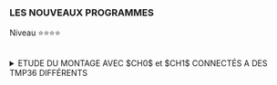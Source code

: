 ### LES NOUVEAUX PROGRAMMES
Niveau ⭐⭐⭐⭐
<br><br>

<details>
   <summary>ETUDE DU MONTAGE AVEC $CH0$ et  $CH1$ CONNECTÉS A DES TMP36 DIFFÉRENTS</summary><br>

><details>
>  <summary><b>But de ce montage.</b></summary><br>
>
>- Ce montage permet d'observer le comportement du **MCP3002** en mode $différentiel$ et $asymétrique$.<br><br>
>   - A température constantes quelles mesures obtient on pour chaque TMP36?<br><br>
>   - A température variable quelles sont les constantes de temps obtenues?
></details>
>
><details>
>  <summary><b>Cas à température constante.</b></summary><br>
>   - A développer.
></details>   
>
><details>
>   <summary><b>Cas à température Variable.</b></summary><br>
>
>><details>
>>   <summary><b>Principe.</b></summary><br>
>>
>>-   Nous allons reprendre exactement ce qui a été fait dans le T.P de niveau ⭐⭐⭐ dans le cas de la température variable.<br>
>>    La différence tient au fait que chaque mesure sera réalisée "***simultanément***" en mode $Asymétrique$ et $Différentiel$.<br>
>>    Ainsi dans le T.P de niveau ⭐⭐⭐⭐ :<br>
>>
>>     -   Nous prendrons le TMP36 du canal $0$ comme référence de température (quasi constante).<br>
>>     -   Nous ferons évoluer uniquement la température du TMP36 du canal $1$.<br><br>
>>
>>-   A partir des mesures :<br>
>>
>>     -   Nous modéliserons le comportement du TMP36.<br>
>>     -   Nous déterminerons le temps de réponse thermique du TMP36.<br>
>>     -   Nous vérifierons s'il y a divergence entre le mode $asymétrique$ et le mode $différentiel$.<br><br>
>>
>>-  Les mesures se déroulerons de la façon suivante :<br>
>>
>>    -   Phase $1$ : ***montée en température*** : <br>
>>       -1    On laisse les deux $TMP36$ se stabiliser en température.<br>
>>       -2    On lance le programme de mesure.<br>
>>       -3    On chauffe avec les doigts le $TMP36$ connecté sur le canal ***CH1***.<br>
>>       -4    Au bout de 15 secondes le programme affiche un message indiquant que l'on passe en mode refroidissement.<br>
>>
>>    -   Phase $2$ : ***refroidissement*** : <br>
>>       -5 On relache le $TMP36$$<br>
>>       -6 Au bout de 70 secondes le programme affiche un message de fin de mesures.<br>
>>
>>    -   Phase $3$ : ***enregistrement des résultats*** : <br>
>>       -7 Les mesures de la phase 1 sont copiées dans **mesure_rise.txt** du répertoire courant.<br>
>>       -8 Les mesures de la phase 2 sont copiées dans **mesure_cooling.txt** du répertoire courant.<br> 
>></details>   
>>
>><details>
>>   <summary><b>Mise en oeuvre.</b></summary><br>
>>
>>><details>
>>>   <summary><b>Précautions au moment de l'obtention des mesures.</b></summary><br>
>>>  L'expérience, et la mise au point ont montré que :<br>
>>>
>>>- Lors de la phase de montée en température il faudra absolument éviter de toucher le TMP36 de référence.<br>
>>>
>>>- Il faut faire le maximum de mesure dans le temps imparti, et réduire au maximum le temps de digitalisation.<br>
>>>     - Le temps choisi entre deux mesures est de $50$ $ms$.<br>
>>>     - La fréquence d'horloge ***SPI*** choisie est de $4$ $KHz$.<br>
>>>
>>>- Le code n'étant pas compilé, celui-ci doit être le plus efficace possible.<br>
>>>     - Code minimaliste.<br>
>>>     - Pas d'affichage des résultats à l'écran au fils des mesures.<br>
>>>     - Pas d'enregistrement des résultats de mesures dans un fichier au fils des mesures. <br>
>>>
>>>- Du fait que la mesure de température est calculée à partir de la digitalisation fournie par le MCP3002<br>
>>>  il n'est pas nécessaire de mémoriser les températures ( float ) mais uniquement le code de digitalisation ( octet )<br>
>>>  (ici le préfix $Dig$ signifie $Digitalisation$)
>>>     - Le code doit mémoriser les valeurs $Dig_{0}$ et $Dig_{Diff1}$ obtenues respectivement sur ***CH0*** et ***CH1*** du **MCP3002**.<br>
>>>     - Le code doit mémoriser les valeurs $Dig_{Diff0}$ obtenue respectivement sur ***CH+*** et ***CH-*** du **MCP3002**.<br>
>>>     - Le code doit mémoriser les valeurs $Dig_{Diff1}$ obtenue respectivement sur ***CH-*** et ***CH+*** du **MCP3002**.<br>
>>>     - Le code doit mémoriser la référence temporelle associée issue de l'horloge système. <br>
>>>
>>>- Chaque mesure correspondra à 4 numérisations faites dans l'ordre suivant :<br>
>>>    - digitalisation asymétrique sur $CH1$<br> 
>>>    - digitalisation différentielle sur $CH0+$.<br>
>>>    - digitalisation différentielle sur $CH1+$.<br>
>>>    - digitalisation asymétrique sur $CH0$<br>
>>>
>>>- Chaque mesure aura 6 champs de données.<br>
>>>     - Le premier champ nommé ***time*** correspond à la référence temporelle de la mesure.<br>
>>>       Entre chaque mesure s'écoulera un délais de 50 ms environ.<br>
>>>       La référence remporelle est relative à la première mesure prise comme origine $time = 0$.<br>  
>>>     - Les deux champs suivants nommés $Dig_{0}$ et $Dig_{1}$ dans cet ordre, correspondent au mode $Asymétrique$.<br>
>>>     - le champ suivant nommé  $Delta$ correspond à la soustraction : $Dig_{1} - Dig_{0}$
>>>     - Les deux champs suivants nommés $Dig_{Diff0}$ et $Dig_{Diff1}$ dans cet ordre, correspondent au mode $Différentiel$.<br>
>>>     - Tous les champs seront séparés par le caractère virgule $,$<br>
>>>
>>>     -  $mesure(t_{I})$ ::= $t_{I}$ $,$ $Dig_{0}(t_{I})$ $,$ $Dig_{1}(t_{I})$ $,$ $Delta(t_{I})$ $,$  $Dig_{Diff0}(t_{I})$ $,$ $Dig_{Diff1}(t_{I})$
>>></details>
>>>
>>><details>
>>>   <summary><b>Prétraitement des données avant l'interprétation des mesures.</b></summary><br>
>>>
>>>- Sachant que la digitalisation est à $\pm1$ bit il faudra ***normaliser/corriger*** les champs $Dig_{0}$ et $Dig_{1}$:<br><br>
>>>    - Si pour $t_{I} \in [t_{0},t_{FINAL}]$ $Dig_{0}(t_{I}) = M$  mais que $\exists$ quelques $t_{Q} \subset [t_{0},t_{FINAL}]$ tel que  $Dig_{0}(t_{Q}) = M\pm1$<br>
>>>          alors il faut corriger $Dig_{0}(t_{Q}) = M$.<br><br>
>>>     - Si pour $t_{I} \in [t_{a},t_{b}]$ $Dig_{1}(t_{I}) = N$  mais que $\exists$ quelques $t_{P} \subset [t_{a},t_{b}]$ tel que  $Dig_{1}(t_{P}) = N\pm1$<br>
>>>       alors il faut corriger $Dig_{1}(t_{P}) = N$.<br>
>>></details>
>>>
>>><details>
>>>   <summary><b>Modélisation thermique constructeur du TMP36.</b></summary><br>
>>>
>>>- Dans la documention constructeur du TMP36, au paragraphe ***THERMAL ENVIRONMENT EFFECTS*** (page 9) se trouve la modélisation thermique de ce composant.<br>
>>>  Il y est précisé également la définition du temps de réponse thermique :<br>
>>>
>>>````
>>>The thermal capacity of CC varies with the measurement medium because
>>>   it includes anything in direct contact with the package.
>>>In all practical cases, the thermal capacity of CC is the limiting factor
>>>   in the thermal response time of the sensor and can be represented 
>>>   by a single-pole RC time constant response.
>>>The thermal time constant of a temperature sensor is defined as the time required
>>>   for the sensor to reach 63.2% of the final value for a step change in the temperature.
>>>````
>>>
>>>````   
>>>La capacité thermique du CC varie en fonction du milieu physique où à lieu la mesure car
>>>   cela inclut tout ce qui est en contact direct avec le boitier.
>>>Dans tous les cas pratiques, la capacité thermique du CC est le facteur qui limite
>>>   le temps de réponse thermique du capteur. Ce phénomène peut être modélisé
>>>   par une équation différentielle à un pôle de type RC où RC est la constante de temps.
>>>La constante de temps thermique d'un capteur de température est définie comme le temps 
>>>   nécessaire au capteur pour atteindre 63,2 % de la valeur finale pour un
>>>   changement en échelon de la température.
>>>````
>>>
>>>
>>></details>   
>>>
>>><details>
>>>   <summary><b>Modélisation thermique adoptée.</b></summary><br>
>>>   
>>>- Pour la partie montée en température nous utiliserons le modèle :<br><br>
>>>  $N(t)=N_{Max}*(1-\exp(-\frac{t}{\tau}))$<br>
>>>
>>>  |Paramètre|Signification|
>>>  |---|---|
>>>  | $N(t)$ | Valeur digitale au temps $t$ avec $t \in [0, t_{Final}]$ |
>>>  | $N_{Max}$ | Valeur digitale maximal atteinte|   
>>>  | $\tau$ | temps de réponse thermique de montée en température recherché|
>>>  <br>
>>>   
>>>- Pour la partie de refroidissement nous utiliserons le modèle :<br><br>
>>>  $N(t)=N_{Max}*(-\exp(-\frac{t}{\tau}))$<br>
>>>
>>>  |Paramètre|Signification|
>>>  |---|---|
>>>  | $N_{t}$ | Valeur digitale au temps $t$ avec $t \in [0, t_{Final}]$ |   
>>>  |$N_{Max}$ | Valeur digitale maximal avant refroidissement|
>>>  |$\tau$ | temp de réponse thermique de refroidissement recherché|
>>></details>   
>>>
>>><details>
>>>   <summary><b>Exemple du contenu des fichiers de résultats.</b></summary><br>
>>>
>>>````
>>>==> mesure_rise.txt <==
>>>time,Dig_0,Dig_1,Delta,Dig_Diff0,Dig_Diff1
>>>0.00001,  224,  225,    1,    0,    0
>>>0.05396,  224,  225,    1,    0,    0
>>>0.10732,  224,  225,    1,    0,    0
>>>0.16067,  224,  224,    0,    0,    0
>>>0.21405,  224,  225,    1,    0,    0
>>> ........
>>>14.81087,  224,  251,   27,    0,   26
>>>14.86423,  224,  252,   28,    0,   26
>>>14.91757,  224,  252,   28,    0,   26
>>>14.97091,  224,  251,   27,    0,   26
>>>15.02426,  224,  252,   28,    0,   26
>>>
>>>==> mesure_cooling.txt <==
>>>time,Dig_0,Dig_1,Delta,Dig_Diff0,Dig_Diff1
>>>0.00001,  224,  249,   25,    0,   23
>>>0.05346,  224,  248,   24,    0,   24
>>>0.10702,  224,  249,   25,    0,   23
>>>0.16045,  224,  249,   25,    0,   23
>>>0.21248,  224,  248,   24,    0,   23
>>>  .........
>>>69.80008,  224,  227,    3,    0,    1
>>>69.85342,  224,  227,    3,    0,    2
>>>69.90678,  224,  227,    3,    0,    2
>>>69.96041,  224,  227,    3,    0,    1
>>>70.01459,  224,  227,    3,    0,    2
>>>````   
>>></details>
>> 
>></details>  
>>
>><details>
>>   <summary><b>Le code.</b></summary><br>
>>
>>````python
>>import spidev
>>import time
>>import io
>>
>>#Constants & parameters
>>CE0       = 0  #  CE0  of  RPiB3+ is connected on  CS of MCP3002
>>SPI_BUS_0 = 0  #  system device either /dev/spidev0.0  or  /dev/spidev0.1
>>
>>SPEED_STANDAR = 4000     # Hz
>>SPEED_FAST    = 4000     # Hz
>>REQUEST_CH0 = [ 0x60, 0x00 ] # query to obtain the digitalization voltage on CH0
>>REQUEST_CH1 = [ 0x70, 0x00 ] # query to obtain the digitalization voltage on CH1
>>REQUEST_DIFF_CH0 = [ 0x48, 0x00 ] # query to obtain the digitalization voltage on CH0 - CH1
>>REQUEST_DIFF_CH1 = [ 0x58, 0x00 ] # query to obtain the digitalization voltage diff  CH1 - CH0
>>
>>RESOLUTION    =  10             # bits
>>NB_OF_SAMPLES = 2**RESOLUTION
>>
>>TIME_PHASE_RISING  = 15.0       # second
>>TIME_PHASE_COOLING = 70.0       # second
>>WAITING_TIME       = 0.03416    # second to obtain 50  ms beetwen 2 maesures
>>TITLE              = "time,Dig_0,Dig_1,Delta,Dig_Diff0,Dig_Diff1\n"
>>NAME_FILE_RISE     = "./mesures_rise.txt" 
>>NAME_FILE_COOLING  = "./mesures_cooling.txt"
>>
>># Create instance
>>spi = spidev.SpiDev()
>>
>># Open /dev/spidev0.0  with   CE0 -> CS of MCP3002
>>spi.open( SPI_BUS_0, CE0 )
>>
>># Return the digitalized differential value from chanels of MCP3002 
>>def get_digitalValue( request, speed ):
>>  demande = request[:]
>>  reponse =  spi.xfer2( demande , speed)
>>  return (reponse[0] <<8 | reponse[1])
>>
>>
>>#---------------------
>># MAIN MAIN MAIN MAIN
>>#---------------------
>>
>>print(f"\n START TEMPERATURE RISE PHASE (touch the TMP36 {TIME_PHASE_RISING} seconds)\n")
>>
>>list_mesures_up = []    # List containing all the measurements
>>ti = 0                  # Time reference of the ith measure
>>to = time.time()        # Time reference for starting measurements
>>while True:
>>  
>>  ti = time.time() - to
>>
>>  digitalValue_CH1 = get_digitalValue( REQUEST_CH1,  SPEED_FAST )
>>  digitalDiffValue_CH0 = get_digitalValue( REQUEST_DIFF_CH0,  SPEED_FAST )
>>  digitalDiffValue_CH1 = get_digitalValue( REQUEST_DIFF_CH1,  SPEED_FAST )
>>  digitalValue_CH0 = get_digitalValue( REQUEST_CH0,  SPEED_FAST )
>>
>>  list_mesures_up.append( [ti, digitalValue_CH0, digitalValue_CH1, digitalDiffValue_CH0, digitalDiffValue_CH1])
>>  
>>  time.sleep(WAITING_TIME) 
>>  
>>  if ti > TIME_PHASE_RISING:
>>    break
>>
>>
>>print(f"\n START COOLING PHASE (no longer touches the TMP36 {TIME_PHASE_COOLING} seconds)\n")
>>time.sleep(3) # perator response
>>
>>list_mesures_down = []  # List containing all the measurements
>>tj = 0                  # Time reference of the jth measure
>>to = time.time()        # Time reference for starting measurements
>>while True:
>>
>>  tj = time.time() - to
>>
>>  digitalValue_CH1 = get_digitalValue( REQUEST_CH1,  SPEED_FAST )
>>  digitalDiffValue_CH0 = get_digitalValue( REQUEST_DIFF_CH0,  SPEED_FAST )
>>  digitalDiffValue_CH1 = get_digitalValue( REQUEST_DIFF_CH1,  SPEED_FAST )
>>  digitalValue_CH0 = get_digitalValue( REQUEST_CH0,  SPEED_FAST )
>>
>>  list_mesures_down.append( [tj, digitalValue_CH0, digitalValue_CH1, digitalDiffValue_CH0, digitalDiffValue_CH1])
>>
>>  time.sleep(WAITING_TIME)
>>
>>  if  tj > TIME_PHASE_COOLING:
>>     break 
>>
>>
>>print("\n MEASURES DONE \n")
>>print(" START MAKE OUTPUT FILES\n")
>>
>># Create output file  rise
>>out_file = io.open( NAME_FILE_RISE, "w")
>>out_file.write(TITLE)
>>
>>for mesure in list_mesures_up : 
>>  out_file.write(f"{mesure[0]:6.5f},{mesure[1]:5},{mesure[2]:5},{mesure[2]-mesure[1]:5},{mesure[3]:5},{mesure[4]:5}\n")
>>out_file.close() 
>>
>># Create output file cooling 
>>out_file = io.open( NAME_FILE_COOLING, "w")
>>out_file.write(TITLE)
>>
>>for mesure in list_mesures_down :
>>  out_file.write(f"{mesure[0]:6.5f},{mesure[1]:5},{mesure[2]:5},{mesure[2]-mesure[1]:5},{mesure[3]:5},{mesure[4]:5}\n")
>>out_file.close()
>>
>>print(" FINISH \n")
>>````
>></details>
>>
>>
>><details>
>>   <summary><b>Traitement des données</b></summary>
>>
>>- Les données seront traitée sous ***Excel***.<br>
>>   - [Traitement de la phase de monté en température](https://github.com/Dmtmgrls/RPi_spi_mcp3002/blob/main/Documents/FR/STEP_4/FR_EXCEL_WARM_UP.md) .<br>
>>   - [Traitement de la phase de refroidissement](https://github.com/Dmtmgrls/RPi_spi_mcp3002/blob/main/Documents/FR/STEP_4/FR_EXCEL_COOLING.md).<br><br>
>>
>>- On peut déjà donné un exemple de traitement correspondant à la phase de monté en température :<br><br>
>>
>>    - En bleu les mesures du $Gap(t_{i})=Dig1(t_{i})-Dig0(t_{i})$  exprimée en bits.<br>
>>    - En rouge la fonction $y_{Model}(t)=N*(1-(\exp(-\frac{t}{\tau}))$ de la modélisation. Avec $N=22$ bits, et $\tau=3,1255$)
>>    - Le carré vert correspond à $y(\tau)=63,2$ % de $N$ soit $14$ bits.<br><br>
>> 
>> ![](https://github.com/Dmtmgrls/RPi_spi_mcp3002/blob/main/Documents/PICTURES/level3_ch0ch1_disconnected_test_2.png)
>>
>></details> 
>>
>><details>
>>   <summary><b>Conclusion</b></summary>
>>
>>- ***Reproductibilité des mesures***<br>
>>
>>   - La phase de monté en température est très dépendante de la façon dont on tient le capteur de température.<br>
>>     Après de nombreux essais, la valeur de $\tau = 3,7$ s trouvée initialement varie entre $2,8$ et $4,2$ secondes.<br>
>>     Soit une ereur de $\pm20$%<br><br>
>>
>>   - La phase de refroidissement ne dépend plus de la façon de tenir le TMP36.<br>
>>     Après de nombreux essais, la valeur de $\tau = 23$ s trouvée initialement varie entre $18,5$ et $23$ secondes.<br>
>>     Soit une erreur de $\pm10$%<br><br>
>>
>>- ***Pourquoi les valeurs de*** $\tau$ ***sont différentes entre les deux phases.***<br>
>>   - Le constructeur indique que thermiquement son composant peut être modélisé par une fonction de transfert à $deux$ $pôles$.<br>
>>     Mais en fait cela peut se ramener à une fonction de transfert à seul pôle qui correspond au comportement thermique du boitier.<br>
>>   - Donc selon la qualité du contact thermique entre la source chaude/froide et le boitier, les conditions ne sont pas les mêmes.
>>     D'aileurs les courbes de mesure du constructeur indique les conditions de mesure : 
>>       - Bain d'huile.
>>       - Radiateur monté sur le TMP36.
>>       - Refroidissement avec souflage d'air.<br>
>>
>>- ***Les précaution d'utilisation du TMP36.***
>>   - Ce composant ne pourra pas mesurer des variation de température trop rapide.<br>
>>     Il sera idéal pour mesurer la température d'un logement par exemple.<br>
>>
>>- ***Critique de cette méthode de mesure.***
>>    - Nous avons réalisé un calcul sur des tensions numérisées.<br>
>>      Ce qui a doublé l'erreurs dues au pas denumérisation ( $\pm2$ bits)<br>
>>
>>- ***Solution.***
>>    - le MCP3002 à la posibilité de mesurer des grandeurs de façon différentielle.<br>
>>      La numérisation se fait directement sur le signal analogique ($Canal_{1} - Canal_{0}$).<br>
>>      Il n'y a plus de calcul à faire, et l'erreur due à la numérisation reste à  $\pm1$ bits.<br>
>>      C'est l'objet du T.P. de niveau ⭐⭐⭐⭐
>></details> 
></details>

</details>
